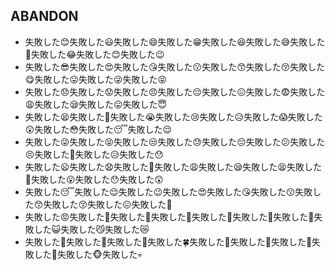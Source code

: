 ## ABANDON
- 失敗した😊失敗した😃失敗した😄失敗した😁失敗した😆失敗した😅失敗した🤣失敗した😂失敗した😊️失敗した😉
- 失敗した😎失敗した😍失敗した😘失敗した😗失敗した😙失敗した😚失敗した😋失敗した😛失敗した😜失敗した😝
- 失敗した😞失敗した😟失敗した😠失敗した😔失敗した😖失敗した😨失敗した😩失敗した😪失敗した😛️失敗した😇
- 失敗した😫失敗した😬失敗した😭失敗した😢失敗した😥失敗した😱失敗した😲失敗した😳失敗した😴失敗した😌
- 失敗した😜️失敗した😝️失敗した😒失敗した😓失敗した😔️失敗した😕失敗した😣失敗した😤失敗した😥️失敗した😯
- 失敗した😦失敗した😧失敗した🤧失敗した😩️失敗した😪️失敗した😫️失敗した😬️失敗した😮失敗した😯️失敗した😲️
- 失敗した😴️失敗した😌️失敗した😉️失敗した😍️失敗した😘️失敗した😗️失敗した😙️失敗した😚️失敗した😖️失敗した🤕
- 失敗した😡失敗した🤬失敗した🥵失敗した🥶失敗した🤑失敗した🤡失敗した🤢失敗した😺失敗した😼失敗した😿
- 失敗した🌝失敗した🌈失敗した🌟失敗した🍀失敗した🎉失敗した🙈失敗した🙉失敗した🙊失敗した🐵失敗した💀

<!--
**whitehair-failure/whitehair-failure** is a ✨ _special_ ✨ repository because its `README.md` (this file) appears on your GitHub profile.

Here are some ideas to get you started:

- 🔭 I’m currently working on ...
- 🌱 I’m currently learning ...
- 👯 I’m looking to collaborate on ...
- 🤔 I’m looking for help with ...
- 💬 Ask me about ...
- 📫 How to reach me: ...
- 😄 Pronouns: ...
- ⚡ Fun fact: ...
-->
